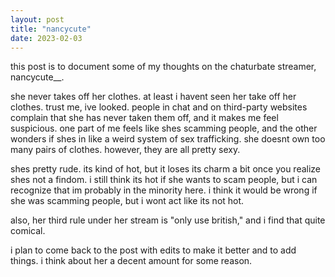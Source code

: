 ```yaml
---
layout: post
title: "nancycute"
date: 2023-02-03
---
```


this post is to document some of my thoughts on the chaturbate streamer, nancycute__.

she never takes off her clothes. at least i havent seen her take off her clothes. trust me, ive looked. people in chat and on third-party websites complain that she has never taken them off, and it makes me feel suspicious. one part of me feels like shes scamming people, and the other wonders if shes in like a weird system of sex trafficking. she doesnt own too many pairs of clothes. however, they are all pretty sexy.

shes pretty rude. its kind of hot, but it loses its charm a bit once you realize shes not a findom. i still think its hot if she wants to scam people, but i can recognize that im probably in the minority here. i think it would be wrong if she was scamming people, but i wont act like its not hot.

also, her third rule under her stream is "only use british," and i find that quite comical.

i plan to come back to the post with edits to make it better and to add things. i think about her a decent amount for some reason.
